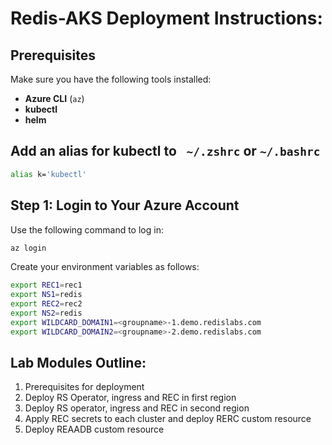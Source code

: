 # Redis-AKS Deployment Instructions:


## Prerequisites
Make sure you have the following tools installed:
- **Azure CLI** (`az`)
- **kubectl**
- **helm**

## Add an alias for kubectl to ``` ~/.zshrc``` or ```~/.bashrc```
```bash
alias k='kubectl'
```

## Step 1: Login to Your Azure Account
Use the following command to log in:

```bash
az login
```

Create your environment variables as follows:

```bash
export REC1=rec1
export NS1=redis
export REC2=rec2
export NS2=redis
export WILDCARD_DOMAIN1=<groupname>-1.demo.redislabs.com
export WILDCARD_DOMAIN2=<groupname>-2.demo.redislabs.com
```

## Lab Modules Outline:
1) Prerequisites for deployment
2) Deploy RS Operator, ingress and REC in first region
3) Deploy RS operator, ingress and REC in second region
4) Apply REC secrets to each cluster and deploy RERC custom resource
5) Deploy REAADB custom resource
